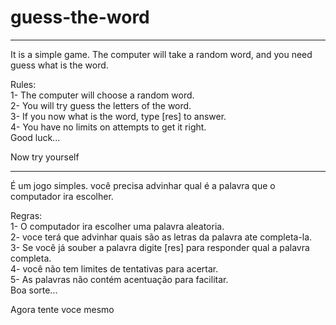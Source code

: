 # guess-the-word

------------------------------------------------------------------------------------------------------------------------------------------------------------------------

It is a simple game. The computer will take a random word, and you need guess what is the word.<br>

Rules:<br>
1- The computer will choose a random word. <br>
2- You will try guess the letters of the word.<br>
3- If you now what is the word, type [res] to answer.<br>
4- You have no limits on attempts to get it right.<br>
Good luck...<br>

Now try yourself<br>

---------------------------------------------------------------------------------------------------------------------------------------

É um jogo simples. você precisa advinhar qual é a palavra que o computador ira escolher.<br>

Regras:<br>
1- O computador ira escolher uma palavra aleatoria.<br>
2- voce terá que advinhar quais são as letras da palavra ate completa-la.<br>
3- Se você já souber a palavra digite [res] para responder qual a palavra completa.<br>
4- você não tem limites de tentativas para acertar.<br>
5- As palavras não contém acentuação para facilitar.<br>
Boa sorte...<br>

Agora tente voce mesmo<br>
